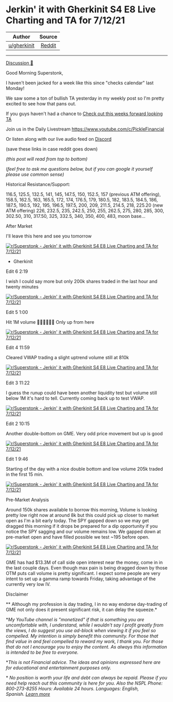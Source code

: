 Jerkin' it with Gherkinit S4 E8 Live Charting and TA for 7/12/21
================================================================

| Author       | Source       | 
| :-------------: |:-------------:|
|  [u/gherkinit](https://www.reddit.com/user/gherkinit/) | [Reddit](https://www.reddit.com/r/Superstonk/comments/oiqb2f/jerkin_it_with_gherkinit_s4_e8_live_charting_and/) | 

---

[Discussion 🦍](https://www.reddit.com/r/Superstonk/search?q=flair_name%3A%22Discussion%20%F0%9F%A6%8D%22&restrict_sr=1)

Good Morning Superstonk,

I haven't been jacked for a week like this since "checks calendar" last Monday!

We saw some a ton of bullish TA yesterday in my weekly post so I'm pretty excited to see how that pans out.

If you guys haven't had a chance to [Check out this weeks forward looking TA](https://www.reddit.com/r/Superstonk/comments/oi6c88/jerkin_it_with_gherkinit_forward_looking_ta_for/)

Join us in the Daily Livestream <https://www.youtube.com/c/PickleFinancial>

Or listen along with our live audio feed on [Discord](https://discord.gg/HbqnUVsSrH)

(save these links in case reddit goes down)

*(this post will read from top to bottom)*

(*feel free to ask me questions below, but if you can google it yourself please use common sense)*

Historical Resistance/Support:

116.5, 125.5, 132.5, 141, 145, 147.5, 150, 152.5, 157 (previous ATM offering), 158.5, 162.5, 163, 165.5, 172, 174, 176.5, 179, 180.5, 182, 183.5, 184.5, 186, 187.5, 190.5, 192, 195, 196.5, 197.5, 200, 209, 211.5, 214.5, 218, 225.20 (new ATM offering) 226, 232.5, 235, 242.5, 250, 255, 262.5, 275, 280, 285, 300, 302.50, 310, 317.50, 325, 332.5, 340, 350, 400, 483, moon base...

After Market

I'll leave this here and see you tomorrow

[![r/Superstonk - Jerkin' it with Gherkinit S4 E8 Live Charting and TA for 7/12/21](https://preview.redd.it/3szyd1vn8ua71.png?width=698&format=png&auto=webp&s=98c3325848fb7635afe5e701fb8f5dae668f7a67)](https://preview.redd.it/3szyd1vn8ua71.png?width=698&format=png&auto=webp&s=98c3325848fb7635afe5e701fb8f5dae668f7a67)

- Gherkinit

Edit 6 2:19

I wish I could say more but only 200k shares traded in the last hour and twenty minutes

[![r/Superstonk - Jerkin' it with Gherkinit S4 E8 Live Charting and TA for 7/12/21](https://preview.redd.it/22jw3d18qta71.png?width=1618&format=png&auto=webp&s=a0995f645b6430475dbe211ffb313bdbd17afefe)](https://preview.redd.it/22jw3d18qta71.png?width=1618&format=png&auto=webp&s=a0995f645b6430475dbe211ffb313bdbd17afefe)

Edit 5 1:00

Hit 1M volume 🎉🎉🎊🎊🎈🎈 Only up from here

[![r/Superstonk - Jerkin' it with Gherkinit S4 E8 Live Charting and TA for 7/12/21](https://preview.redd.it/m8vxjqs7cta71.png?width=1629&format=png&auto=webp&s=80016b72c32bf0b2da387a41c7b3905c0e27ff4b)](https://preview.redd.it/m8vxjqs7cta71.png?width=1629&format=png&auto=webp&s=80016b72c32bf0b2da387a41c7b3905c0e27ff4b)

Edit 4 11:59

Cleared VWAP trading a slight uptrend volume still at 810k

[![r/Superstonk - Jerkin' it with Gherkinit S4 E8 Live Charting and TA for 7/12/21](https://preview.redd.it/g2f95wha1ta71.png?width=1301&format=png&auto=webp&s=b40975da88e6d9fffdfc13dd16374a52be97d541)](https://preview.redd.it/g2f95wha1ta71.png?width=1301&format=png&auto=webp&s=b40975da88e6d9fffdfc13dd16374a52be97d541)

Edit 3 11:22

I guess the runup could have been another liquidity test but volume still below 1M it's hard to tell. Currently coming back up to test VWAP.

[![r/Superstonk - Jerkin' it with Gherkinit S4 E8 Live Charting and TA for 7/12/21](https://preview.redd.it/ojxw6empusa71.png?width=1620&format=png&auto=webp&s=5f30bbede19c5ba2f83a63e3388d212a24cdf3e7)](https://preview.redd.it/ojxw6empusa71.png?width=1620&format=png&auto=webp&s=5f30bbede19c5ba2f83a63e3388d212a24cdf3e7)

Edit 2 10:15

Another double-bottom on GME. Very odd price movement but up is good

[![r/Superstonk - Jerkin' it with Gherkinit S4 E8 Live Charting and TA for 7/12/21](https://preview.redd.it/q4bpvxkmisa71.png?width=1630&format=png&auto=webp&s=dc4bff8a69a60209003035077886f1fca089c979)](https://preview.redd.it/q4bpvxkmisa71.png?width=1630&format=png&auto=webp&s=dc4bff8a69a60209003035077886f1fca089c979)

Edit 1 9:46

Starting of the day with a nice double bottom and low volume 205k traded in the first 15 min.

[![r/Superstonk - Jerkin' it with Gherkinit S4 E8 Live Charting and TA for 7/12/21](https://preview.redd.it/guxpzpiidsa71.png?width=1260&format=png&auto=webp&s=aefb43cbb35dcdf70af2e81f9c6a220a60f2176f)](https://preview.redd.it/guxpzpiidsa71.png?width=1260&format=png&auto=webp&s=aefb43cbb35dcdf70af2e81f9c6a220a60f2176f)

Pre-Market Analysis

Around 150k shares available to borrow this morning, Volume is looking pretty low right now at around 8k but this could pick up closer to market open as I'm a bit early today. The SPY gapped down so we may get dragged this morning if it drops be prepared for a dip opportunity if you notice the SPY sagging and our volume remains low. We gapped down at pre-market open and have filled possible we test ~195 before open.

[![r/Superstonk - Jerkin' it with Gherkinit S4 E8 Live Charting and TA for 7/12/21](https://preview.redd.it/ri38sem4zra71.png?width=1630&format=png&auto=webp&s=939a1adabb41f9f93cec033ecee0c8b6cbd1c750)](https://preview.redd.it/ri38sem4zra71.png?width=1630&format=png&auto=webp&s=939a1adabb41f9f93cec033ecee0c8b6cbd1c750)

GME has had $13.3M of call side open interest near the money, come in in the last couple days. Even though max pain is being dragged down by those OTM puts call volume is pretty significant. I expect some people are very intent to set up a gamma ramp towards Friday, taking advantage of the currently very low IV.

Disclaimer

** Although my profession is day trading, I in no way endorse day-trading of GME not only does it present significant risk, it can delay the squeeze.*

**My YouTube channel is "monetized" if that is something you are uncomfortable with, I understand, while I wouldn't say I profit greatly from the views, I do suggest you use ad-block when viewing it if you feel so compelled.* *My intention is simply benefit this community. For those that find value in and feel compelled to reward my work, I thank you. For those that do not I encourage you to enjoy the content. As always this information is intended to be free to everyone.*

**This is not Financial advice. The ideas and opinions expressed here are for educational and entertainment purposes only.*

* *No position is worth your life and debt can always be repaid. Please if you need help reach out this community is here for you. Also the NSPL Phone: 800-273-8255 Hours: Available 24 hours. Languages: English, Spanish.* [*Learn more*](https://suicidepreventionlifeline.org/)
